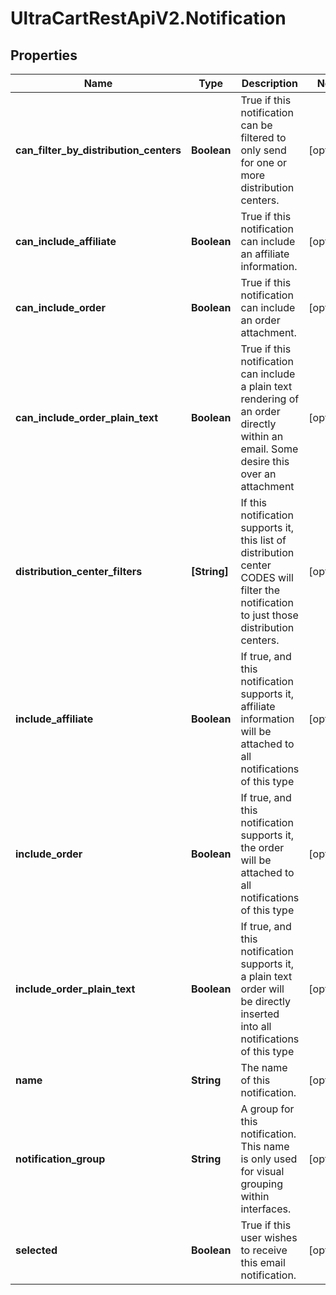 # UltraCartRestApiV2.Notification

## Properties

Name | Type | Description | Notes
------------ | ------------- | ------------- | -------------
**can_filter_by_distribution_centers** | **Boolean** | True if this notification can be filtered to only send for one or more distribution centers. | [optional] 
**can_include_affiliate** | **Boolean** | True if this notification can include an affiliate information. | [optional] 
**can_include_order** | **Boolean** | True if this notification can include an order attachment. | [optional] 
**can_include_order_plain_text** | **Boolean** | True if this notification can include a plain text rendering of an order directly within an email.  Some desire this over an attachment | [optional] 
**distribution_center_filters** | **[String]** | If this notification supports it, this list of distribution center CODES will filter the notification to just those distribution centers. | [optional] 
**include_affiliate** | **Boolean** | If true, and this notification supports it, affiliate information will be attached to all notifications of this type | [optional] 
**include_order** | **Boolean** | If true, and this notification supports it, the order will be attached to all notifications of this type | [optional] 
**include_order_plain_text** | **Boolean** | If true, and this notification supports it, a plain text order will be directly inserted into all notifications of this type | [optional] 
**name** | **String** | The name of this notification. | [optional] 
**notification_group** | **String** | A group for this notification.  This name is only used for visual grouping within interfaces. | [optional] 
**selected** | **Boolean** | True if this user wishes to receive this email notification. | [optional] 


